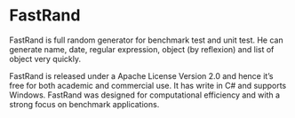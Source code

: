# FastRand

FastRand is full random generator for benchmark test and unit test. He can generate name, date, regular expression, object (by reflexion) and list of object very quickly.

FastRand is released under a Apache License Version 2.0 and hence it’s free for both academic and commercial use. It has write in C# and supports Windows. FastRand was designed for computational efficiency and with a strong focus on benchmark applications.
